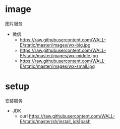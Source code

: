 # image
图片服务

* 微信
  * https://raw.githubusercontent.com/WALL-E/static/master/images/wx-big.jpg
  * https://raw.githubusercontent.com/WALL-E/static/master/images/wx-middle.jpg
  * https://raw.githubusercontent.com/WALL-E/static/master/images/wx-small.jpg

# setup
安装服务

* JDK
  * curl https://raw.githubusercontent.com/WALL-E/static/master/sh/install_jdk|bash

